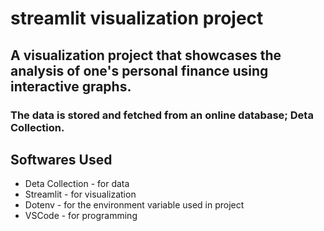 # streamlit visualization project

## A visualization project that showcases the analysis of one's personal finance using interactive graphs. 

### The data is stored and fetched from an online database; Deta Collection.

## Softwares Used
- Deta Collection - for data
- Streamlit - for visualization
- Dotenv - for the environment variable used in project
- VSCode - for programming
